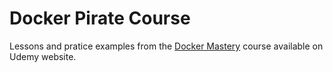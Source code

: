 # Docker Pirate Course
Lessons and pratice examples from the [Docker Mastery](https://www.udemy.com/course/docker-mastery/) course available on Udemy website.
